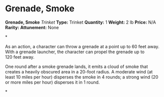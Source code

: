 # Grenade, Smoke

**Grenade, Smoke**
_Trinket_
**Type:** Trinket
**Quantity:** 1
**Weight:** 2 lb
**Price:** N/A
**Rarity:** 
**Attunement:** None

*<p>As an action, a character can throw a grenade at a point up to 60 feet away. With a grenade launcher, the character can propel the grenade up to 120 <span class="No-Break">feet away.</span>

One round after a <span class="Serif-Character-Style_Bold-Serif">smoke grenade</span> lands, it emits a cloud of smoke that creates a heavily obscured area in a 20-foot radius. A moderate wind (at least 10 miles per hour) disperses the smoke in 4 rounds; a strong wind (20 or more miles per hour) disperses it i<span class="No-Break">n 1 round.</span></p>*